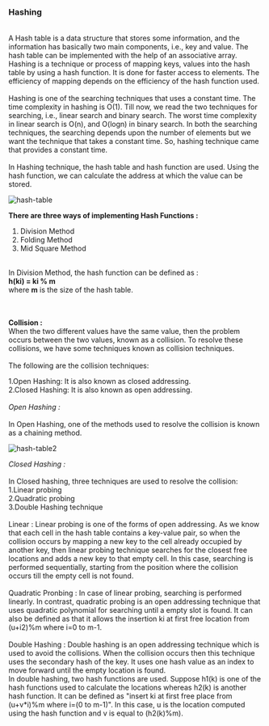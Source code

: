 ### Hashing
<br>
A Hash table is a data structure that stores some information, and the information has basically two main components, i.e., key and value. The hash table can be implemented with the help of an associative array.
<br>
Hashing is a technique or process of mapping keys, values into the hash table by using a hash function. It is done for faster access to elements. The efficiency of mapping depends on the efficiency of the hash function used.<br><br>
Hashing is one of the searching techniques that uses a constant time. The time complexity in hashing is O(1). Till now, we read the two techniques for searching, i.e., linear search and binary search. The worst time complexity in linear search is O(n), and O(logn) in binary search. In both the searching techniques, the searching depends upon the number of elements but we want the technique that takes a constant time. So, hashing technique came that provides a constant time.<br><br>
In Hashing technique, the hash table and hash function are used. Using the hash function, we can calculate the address at which the value can be stored.

![hash-table](https://user-images.githubusercontent.com/83531337/157171845-bd8e9231-1b3c-45ea-9ffc-c43f466f21a1.png)

**There are three ways of implementing Hash Functions :**<br>
1. Division Method 
2. Folding Method 
3. Mid Square Method
<br><br>

In Division Method, the hash function can be defined as : <br>
**h(ki) = ki % m**<br>
where **m** is the size of the hash table.<br>
<br><br>

**Collision :**<br>
When the two different values have the same value, then the problem occurs between the two values, known as a collision. To resolve these collisions, we have some techniques known as collision techniques.<br>
<br>
The following are the collision techniques:<br>

1.Open Hashing: It is also known as closed addressing.<br>
2.Closed Hashing: It is also known as open addressing.<br>
<br>
*Open Hashing :*<br><br>
In Open Hashing, one of the methods used to resolve the collision is known as a chaining method.

![hash-table2](https://user-images.githubusercontent.com/83531337/157205642-b9b9c897-81bd-4961-bc39-6a1444a728ce.png)

*Closed Hashing :*<br><br>
In Closed hashing, three techniques are used to resolve the collision:
1.Linear probing<br>
2.Quadratic probing<br>
3.Double Hashing technique<br><br>
Linear : Linear probing is one of the forms of open addressing. As we know that each cell in the hash table contains a key-value pair, so when the collision occurs by mapping a new key to the cell already occupied by another key, then linear probing technique searches for the closest free locations and adds a new key to that empty cell. In this case, searching is performed sequentially, starting from the position where the collision occurs till the empty cell is not found.<br><br>
Quadratic Pronbing : In case of linear probing, searching is performed linearly. In contrast, quadratic probing is an open addressing technique that uses quadratic polynomial for searching until a empty slot is found. It can also be defined as that it allows the insertion ki at first free location from (u+i2)%m where i=0 to m-1.<br><br>
Double Hashing : Double hashing is an open addressing technique which is used to avoid the collisions. When the collision occurs then this technique uses the secondary hash of the key. It uses one hash value as an index to move forward until the empty location is found.<br>
In double hashing, two hash functions are used. Suppose h1(k) is one of the hash functions used to calculate the locations whereas h2(k) is another hash function. It can be defined as "insert ki at first free place from (u+v*i)%m where i=(0 to m-1)". In this case, u is the location computed using the hash function and v is equal to (h2(k)%m).










